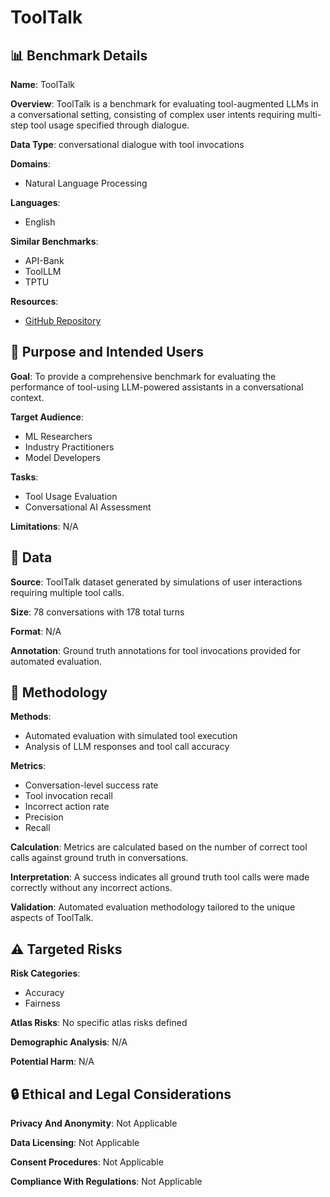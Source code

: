 # ToolTalk

## 📊 Benchmark Details

**Name**: ToolTalk

**Overview**: ToolTalk is a benchmark for evaluating tool-augmented LLMs in a conversational setting, consisting of complex user intents requiring multi-step tool usage specified through dialogue.

**Data Type**: conversational dialogue with tool invocations

**Domains**:
- Natural Language Processing

**Languages**:
- English

**Similar Benchmarks**:
- API-Bank
- ToolLLM
- TPTU

**Resources**:
- [GitHub Repository](https://github.com/microsoft/ToolTalk)

## 🎯 Purpose and Intended Users

**Goal**: To provide a comprehensive benchmark for evaluating the performance of tool-using LLM-powered assistants in a conversational context.

**Target Audience**:
- ML Researchers
- Industry Practitioners
- Model Developers

**Tasks**:
- Tool Usage Evaluation
- Conversational AI Assessment

**Limitations**: N/A

## 💾 Data

**Source**: ToolTalk dataset generated by simulations of user interactions requiring multiple tool calls.

**Size**: 78 conversations with 178 total turns

**Format**: N/A

**Annotation**: Ground truth annotations for tool invocations provided for automated evaluation.

## 🔬 Methodology

**Methods**:
- Automated evaluation with simulated tool execution
- Analysis of LLM responses and tool call accuracy

**Metrics**:
- Conversation-level success rate
- Tool invocation recall
- Incorrect action rate
- Precision
- Recall

**Calculation**: Metrics are calculated based on the number of correct tool calls against ground truth in conversations.

**Interpretation**: A success indicates all ground truth tool calls were made correctly without any incorrect actions.

**Validation**: Automated evaluation methodology tailored to the unique aspects of ToolTalk.

## ⚠️ Targeted Risks

**Risk Categories**:
- Accuracy
- Fairness

**Atlas Risks**:
No specific atlas risks defined

**Demographic Analysis**: N/A

**Potential Harm**: N/A

## 🔒 Ethical and Legal Considerations

**Privacy And Anonymity**: Not Applicable

**Data Licensing**: Not Applicable

**Consent Procedures**: Not Applicable

**Compliance With Regulations**: Not Applicable
